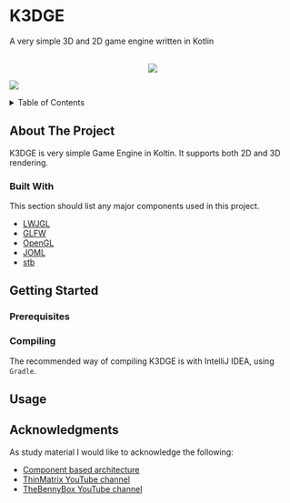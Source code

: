 # K3DGE
A very simple 3D and 2D game engine written in Kotlin

<div id="top"></div>
<br />
<div align="center">
  <img src="/assets/k3dge.gif">
</div>

[![](https://jitpack.io/v/nflsilva/K3DGE.svg)](https://jitpack.io/#nflsilva/K3DGE)

<!-- TABLE OF CONTENTS -->
<details>
  <summary>Table of Contents</summary>
  <ol>
    <li>
      <a href="#about-the-project">About The Project</a>
      <ul>
        <li><a href="#built-with">Built With</a></li>
      </ul>
    </li>
    <li>
      <a href="#getting-started">Getting Started</a>
      <ul>
        <li><a href="#prerequisites">Prerequisites</a></li>
        <li><a href="#installation">Installation</a></li>
      </ul>
    </li>
    <li><a href="#usage">Usage</a></li>
    <li><a href="#acknowledgments">Acknowledgments</a></li>
  </ol>
</details>

<!-- ABOUT THE PROJECT -->
## About The Project

K3DGE is very simple Game Engine in Koltin.
It supports both 2D and 3D rendering.

### Built With

This section should list any major components used in this project.

* [LWJGL](https://www.lwjgl.org/)
* [GLFW](https://www.glfw.org/)
* [OpenGL](https://www.opengl.org/)
* [JOML](https://joml-ci.github.io/JOML/)
* [stb](https://github.com/nothings/stb)

<!-- GETTING STARTED -->
## Getting Started
### Prerequisites

<!-- TODO -->

### Compiling

The recommended way of compiling K3DGE is with IntelliJ IDEA, using `Gradle`.

<!-- TODO -->

<!-- USAGE EXAMPLES -->
## Usage

<!-- TODO -->


<!-- ACKNOWLEDGMENTS -->
## Acknowledgments

As study material I would like to acknowledge the following:

* [Component based architecture](https://gameprogrammingpatterns.com/component.html)
* [ThinMatrix YouTube channel](https://www.youtube.com/channel/UCUkRj4qoT1bsWpE_C8lZYoQ)
* [TheBennyBox YouTube channel](https://www.youtube.com/channel/UCnlpv-hhcsAtEHKR2y2fW4Q)


